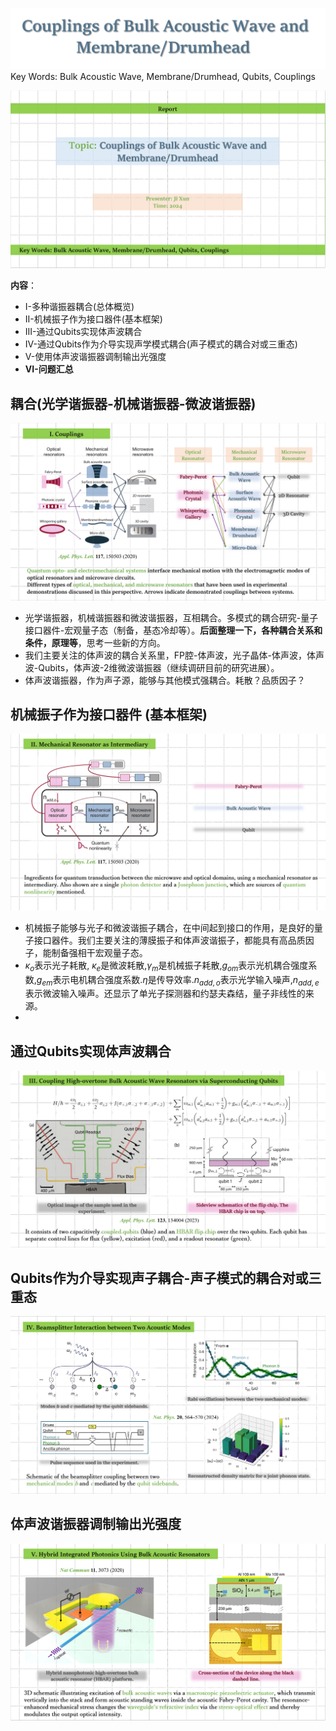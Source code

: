 ![输入图片说明](/imgs/2024-06-25/qdSvYLK1TZl8DYJX.png)
Key Words: Bulk Acoustic Wave, Membrane/Drumhead, Qubits, Couplings

![输入图片说明](/imgs/2024-06-25/KOCCP6gDh9jvAPcM.png)
 
 **内容**：
   - I-多种谐振器耦合(总体概览)
   - II-机械振子作为接口器件(基本框架)
   - III-通过Qubits实现体声波耦合
   - IV-通过Qubits作为介导实现声学模式耦合(声子模式的耦合对或三重态)
   - V-使用体声波谐振器调制输出光强度
   - **VI-问题汇总**
## 耦合(光学谐振器-机械谐振器-微波谐振器)

![输入图片说明](/imgs/2024-06-25/Nobh5zVPikpDqKn6.png)
- 光学谐振器，机械谐振器和微波谐振器，互相耦合。多模式的耦合研究-量子接口器件-宏观量子态（制备，基态冷却等）。**后面整理一下，各种耦合关系和条件，原理等**，思考一些新的方向。
- 我们主要关注的体声波的耦合关系里，FP腔-体声波，光子晶体-体声波，体声波-Qubits，体声波-2维微波谐振器（继续调研目前的研究进展）。
- 体声波谐振器，作为声子源，能够与其他模式强耦合。耗散？品质因子？

## 机械振子作为接口器件 (基本框架)
![输入图片说明](/imgs/2024-06-25/NRb4eQtnkIqnabp0.png)
- 机械振子能够与光子和微波谐振子耦合，在中间起到接口的作用，是良好的量子接口器件。我们主要关注的薄膜振子和体声波谐振子，都能具有高品质因子，能制备强相干宏观量子态。
- $\kappa_o$表示光子耗散,  $\kappa_e$是微波耗散,$\gamma_m$是机械振子耗散,$g_{om}$表示光机耦合强度系数,$g_{em}$表示电机耦合强度系数.$\eta$是传导效率.$n_{add,o}$表示光学输入噪声,$n_{add,e}$表示微波输入噪声。还显示了单光子探测器和约瑟夫森结，量子非线性的来源。
- 

## 通过Qubits实现体声波耦合
![输入图片说明](/imgs/2024-06-25/5dxp8CKCaTHtlPCR.png)

## Qubits作为介导实现声子耦合-声子模式的耦合对或三重态
![输入图片说明](/imgs/2024-06-25/uLFeFH78cPdNeUmJ.png)

## 体声波谐振器调制输出光强度

![输入图片说明](/imgs/2024-06-25/xBW0vxnZmn2PEerW.png)




<!--stackedit_data:
eyJoaXN0b3J5IjpbMTQ4MjQ4NTYyNiw1MTA3ODk4MDksLTk5OD
U4NjIwNSwxNjI4OTI2NzUwLDE4NDE3MTUzNzEsLTExMzIwNjc1
OTgsLTExOTIxOTA4ODksMjc2MzA4NTcxXX0=
-->